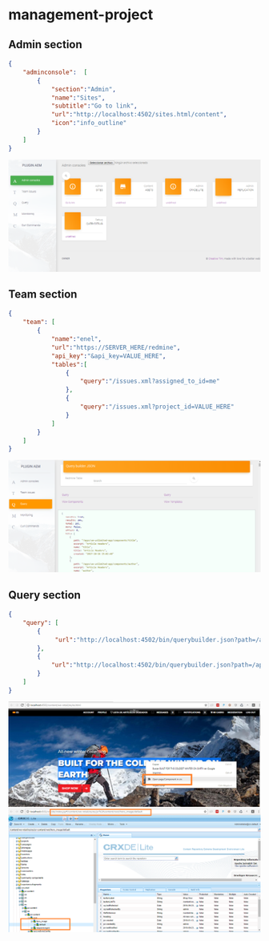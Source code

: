 # management-project

## Admin section
```json
{
    "adminconsole":  [
        {
            "section":"Admin",
            "name":"Sites",
            "subtitle":"Go to link",
            "url":"http://localhost:4502/sites.html/content",
            "icon":"info_outline"
        }
    ]
}
```
![Image of Admin console](https://github.com/AEM-PROJECTS/management-project/blob/master/documentation/admin.png)

## Team section
```json
{
    "team": [
        {
            "name":"enel",
            "url":"https://SERVER_HERE/redmine",
            "api_key":"&api_key=VALUE_HERE",
            "tables":[
                {
                    "query":"/issues.xml?assigned_to_id=me"
                },
                {
                    "query":"/issues.xml?project_id=VALUE_HERE"
                }
            ]
        }
    ]
}
```   

![Image of Query](https://github.com/AEM-PROJECTS/management-project/blob/master/documentation/query.png)
## Query section
```json 
{
    "query": [
        {
             "url":"http://localhost:4502/bin/querybuilder.json?path=/apps&type=cq:Component&p.limit=-1&orderby:path"
        }, 
        {
            "url":"http://localhost:4502/bin/querybuilder.json?path=/apps/PROJECT_HERE/templates&type=cq:Template&p.limit=-1&orderby:path"
        }
    ]
}
```


![Image of context_Menus](https://github.com/AEM-PROJECTS/management-project/blob/master/documentation/context_menus_1.png)
![Image of context_Menus](https://github.com/AEM-PROJECTS/management-project/blob/master/documentation/context_menus_2.png)
